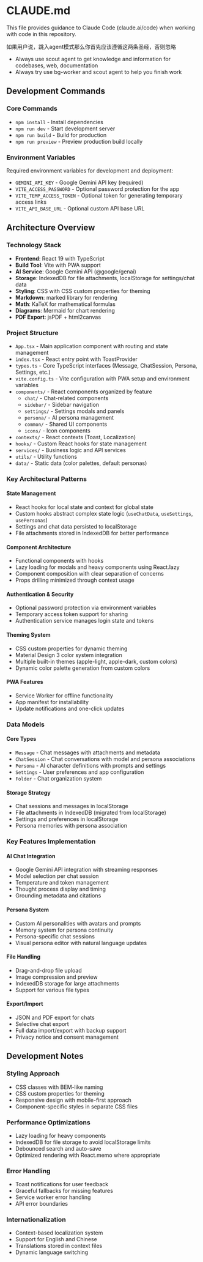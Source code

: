 # CLAUDE.md

This file provides guidance to Claude Code (claude.ai/code) when working with code in this repository.

如果用户说，跳入agent模式那么你首先应该遵循这两条圣经，否则忽略

- Always use scout agent to get knowledge and information for codebases, web, documentation 
- Always try use bg-worker and scout agent to help you finish work

## Development Commands

### Core Commands
- `npm install` - Install dependencies
- `npm run dev` - Start development server
- `npm run build` - Build for production
- `npm run preview` - Preview production build locally

### Environment Variables
Required environment variables for development and deployment:
- `GEMINI_API_KEY` - Google Gemini API key (required)
- `VITE_ACCESS_PASSWORD` - Optional password protection for the app
- `VITE_TEMP_ACCESS_TOKEN` - Optional token for generating temporary access links
- `VITE_API_BASE_URL` - Optional custom API base URL

## Architecture Overview

### Technology Stack
- **Frontend**: React 19 with TypeScript
- **Build Tool**: Vite with PWA support
- **AI Service**: Google Gemini API (@google/genai)
- **Storage**: IndexedDB for file attachments, localStorage for settings/chat data
- **Styling**: CSS with CSS custom properties for theming
- **Markdown**: marked library for rendering
- **Math**: KaTeX for mathematical formulas
- **Diagrams**: Mermaid for chart rendering
- **PDF Export**: jsPDF + html2canvas

### Project Structure
- `App.tsx` - Main application component with routing and state management
- `index.tsx` - React entry point with ToastProvider
- `types.ts` - Core TypeScript interfaces (Message, ChatSession, Persona, Settings, etc.)
- `vite.config.ts` - Vite configuration with PWA setup and environment variables
- `components/` - React components organized by feature
  - `chat/` - Chat-related components
  - `sidebar/` - Sidebar navigation
  - `settings/` - Settings modals and panels
  - `persona/` - AI persona management
  - `common/` - Shared UI components
  - `icons/` - Icon components
- `contexts/` - React contexts (Toast, Localization)
- `hooks/` - Custom React hooks for state management
- `services/` - Business logic and API services
- `utils/` - Utility functions
- `data/` - Static data (color palettes, default personas)

### Key Architectural Patterns

#### State Management
- React hooks for local state and context for global state
- Custom hooks abstract complex state logic (`useChatData`, `useSettings`, `usePersonas`)
- Settings and chat data persisted to localStorage
- File attachments stored in IndexedDB for better performance

#### Component Architecture
- Functional components with hooks
- Lazy loading for modals and heavy components using React.lazy
- Component composition with clear separation of concerns
- Props drilling minimized through context usage

#### Authentication & Security
- Optional password protection via environment variables
- Temporary access token support for sharing
- Authentication service manages login state and tokens

#### Theming System
- CSS custom properties for dynamic theming
- Material Design 3 color system integration
- Multiple built-in themes (apple-light, apple-dark, custom colors)
- Dynamic color palette generation from custom colors

#### PWA Features
- Service Worker for offline functionality
- App manifest for installability
- Update notifications and one-click updates

### Data Models

#### Core Types
- `Message` - Chat messages with attachments and metadata
- `ChatSession` - Chat conversations with model and persona associations
- `Persona` - AI character definitions with prompts and settings
- `Settings` - User preferences and app configuration
- `Folder` - Chat organization system

#### Storage Strategy
- Chat sessions and messages in localStorage
- File attachments in IndexedDB (migrated from localStorage)
- Settings and preferences in localStorage
- Persona memories with persona association

### Key Features Implementation

#### AI Chat Integration
- Google Gemini API integration with streaming responses
- Model selection per chat session
- Temperature and token management
- Thought process display and timing
- Grounding metadata and citations

#### Persona System
- Custom AI personalities with avatars and prompts
- Memory system for persona continuity
- Persona-specific chat sessions
- Visual persona editor with natural language updates

#### File Handling
- Drag-and-drop file upload
- Image compression and preview
- IndexedDB storage for large attachments
- Support for various file types

#### Export/Import
- JSON and PDF export for chats
- Selective chat export
- Full data import/export with backup support
- Privacy notice and consent management

## Development Notes

### Styling Approach
- CSS classes with BEM-like naming
- CSS custom properties for theming
- Responsive design with mobile-first approach
- Component-specific styles in separate CSS files

### Performance Optimizations
- Lazy loading for heavy components
- IndexedDB for file storage to avoid localStorage limits
- Debounced search and auto-save
- Optimized rendering with React.memo where appropriate

### Error Handling
- Toast notifications for user feedback
- Graceful fallbacks for missing features
- Service worker error handling
- API error boundaries

### Internationalization
- Context-based localization system
- Support for English and Chinese
- Translations stored in context files
- Dynamic language switching